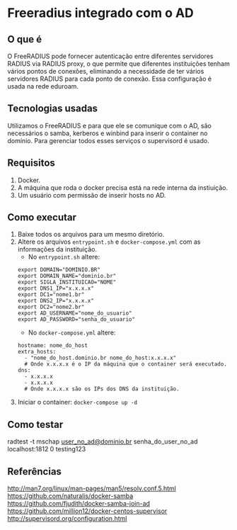# Freeradius integrado com o AD

## O que é
O FreeRADIUS pode fornecer autenticação entre diferentes servidores RADIUS via RADIUS proxy, o que permite que diferentes instituições tenham vários pontos de conexões, eliminando a necessidade de ter vários servidores RADIUS para cada ponto de conexão. Essa configuração é usada na rede eduroam. 


## Tecnologias usadas
Utilizamos o FreeRADIUS e para que ele se comunique com o AD, são necessários o samba, kerberos e winbind para inserir o container no domínio. Para gerenciar todos esses serviços o supervisord é usado.

## Requisitos
1. Docker.
2. A máquina que roda o docker precisa está na rede interna da instiuição.
3. Um usuário com permissão de inserir hosts no AD. 

## Como executar
1. Baixe todos os arquivos para um mesmo diretório.
2. Altere os arquivos ```entrypoint.sh``` e ```docker-compose.yml``` com as informações da instituição.
    * No ```entrypoint.sh``` altere:  
    ```
    export DOMAIN="DOMINIO.BR"
    export DOMAIN_NAME="dominio.br"
    export SIGLA_INSTITUICAO="NOME"
    export DNS1_IP="x.x.x.x"
    export DC1="nome1.br"
    export DNS2_IP="x.x.x.x"
    export DC2="nome2.br"
    export AD_USERNAME="nome_do_usuario"
    export AD_PASSWORD="senha_do_usuario"
    ```
    * No ```docker-compose.yml``` altere:  
    ```
    hostname: nome_do_host
    extra_hosts: 
      - "nome_do_host.dominio.br nome_do_host:x.x.x.x" 
      # Onde x.x.x.x é o IP da máquina que o container será executado.
    dns: 
      - x.x.x.x                                             
      - x.x.x.x
      # Onde x.x.x.x são os IPs dos DNS da instituição.
    ```
3. Iniciar o container: ```docker-compose up -d```

## Como testar
radtest -t mschap user_no_ad@dominio.br senha_do_user_no_ad localhost:1812 0 testing123

## Referências
http://man7.org/linux/man-pages/man5/resolv.conf.5.html
https://github.com/naturalis/docker-samba
https://github.com/fjudith/docker-samba-join-ad
https://github.com/million12/docker-centos-supervisor
http://supervisord.org/configuration.html